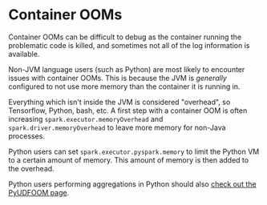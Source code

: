 # Container OOMs




Container OOMs can be difficult to debug as the container running the problematic code is killed, and sometimes not all of the log information is available.


Non-JVM language users (such as Python) are most likely to encounter issues with container OOMs. This is because the JVM is _generally_ configured to not use more memory than the container it is running in.


Everything which isn't inside the JVM is considered "overhead", so Tensorflow, Python, bash, etc. A first step with a container OOM is often increasing `spark.executor.memoryOverhead` and `spark.driver.memoryOverhead` to leave more memory for non-Java processes.


Python users can set `spark.executor.pyspark.memory` to limit the Python VM to a certain amount of memory. This amount of memory is then added to the overhead.


Python users performing aggregations in Python should also [check out the PyUDFOOM page](../pyudfoom).
